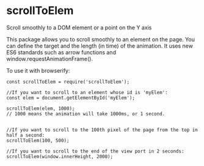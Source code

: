 # scrollToElem
Scroll smoothly to a DOM element or a point on the Y axis


This package allows you to scroll smoothly to an element on the page. 
You can define the target and the length (in time) of the animation.
It uses new ES6 standards such as arrow functions and window.requestAnimationFrame().

To use it with browserify:

```
const scrollToElem = require('scrollToElem');

//If you want to scroll to an element whose id is 'myElem':
const elem = document.getElementById('myElem');

scrollToElem(elem, 1000); 
// 1000 means the animation will take 1000ms, or 1 second.


//If you want to scroll to the 100th pixel of the page from the top in half a second:
scrollToElem(100, 500);

//If you want to scroll to the end of the view port in 2 seconds:
scrollToElem(window.innerHeight, 2000);
```

